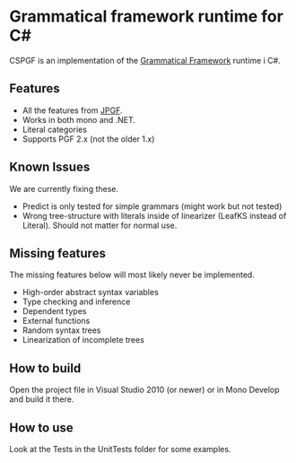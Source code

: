
Grammatical framework runtime for C#
====================================

CSPGF is an implementation of the [Grammatical Framework][1] runtime i C#.

Features
--------
* All the features from [JPGF][2].
* Works in both mono and .NET.
* Literal categories
* Supports PGF 2.x (not the older 1.x)

Known Issues
------------
We are currently fixing these.

* Predict is only tested for simple grammars (might work but not tested)
* Wrong tree-structure with literals inside of linearizer (LeafKS instead of Literal). Should not matter for normal use.

Missing features
----------------
The missing features below will most likely never be implemented.

* High-order abstract syntax variables
* Type checking and inference
* Dependent types
* External functions
* Random syntax trees
* Linearization of incomplete trees

How to build
------------
Open the project file in Visual Studio 2010 (or newer) or in Mono Develop and build it there.

How to use
----------
Look at the Tests in the UnitTests folder for some examples.

[1]: http://www.grammaticalframework.org/	"Grammatical Framework"
[2]: https://github.com/gdetrez/JPGF		"JPGF"
